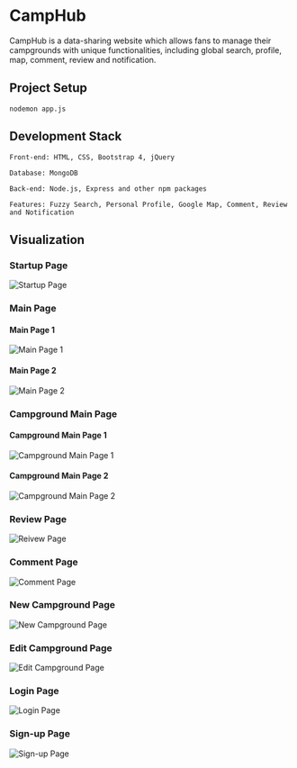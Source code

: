# CampHub 
CampHub is a data-sharing website which allows fans to manage their campgrounds with unique functionalities, including global search, profile, map, comment, review and notification.


## Project Setup
```
nodemon app.js
```


## Development Stack
```
Front-end: HTML, CSS, Bootstrap 4, jQuery

Database: MongoDB

Back-end: Node.js, Express and other npm packages

Features: Fuzzy Search, Personal Profile, Google Map, Comment, Review and Notification
```


## Visualization

### Startup Page
![Startup Page](https://github.com/Yrh7383111/CampHub/blob/master/visualizations/Starup%20Page.png)

### Main Page
#### Main Page 1
![Main Page 1](https://github.com/Yrh7383111/CampHub/blob/master/visualizations/Main%20Page%20%231.png)
#### Main Page 2
![Main Page 2](https://github.com/Yrh7383111/CampHub/blob/master/visualizations/Main%20Page%20%232.png)

### Campground Main Page
#### Campground Main Page 1
![Campground Main Page 1](https://github.com/Yrh7383111/CampHub/blob/master/visualizations/Camp%20Main%20%231.png)
#### Campground Main Page 2
![Campground Main Page 2](https://github.com/Yrh7383111/CampHub/blob/master/visualizations/Camp%20Main%20%232.png)

### Review Page
![Reivew Page](https://github.com/Yrh7383111/CampHub/blob/master/visualizations/Review.png)

### Comment Page
![Comment Page](https://github.com/Yrh7383111/CampHub/blob/master/visualizations/Comment.png)

### New Campground Page
![New Campground Page](https://github.com/Yrh7383111/CampHub/blob/master/visualizations/New%20Camp.png)

### Edit Campground Page
![Edit Campground Page](https://github.com/Yrh7383111/CampHub/blob/master/visualizations/Edit%20Camp.png)

### Login Page
![Login Page](https://github.com/Yrh7383111/CampHub/blob/master/visualizations/Login.png)

### Sign-up Page
![Sign-up Page](https://github.com/Yrh7383111/CampHub/blob/master/visualizations/Sign-up.png)
